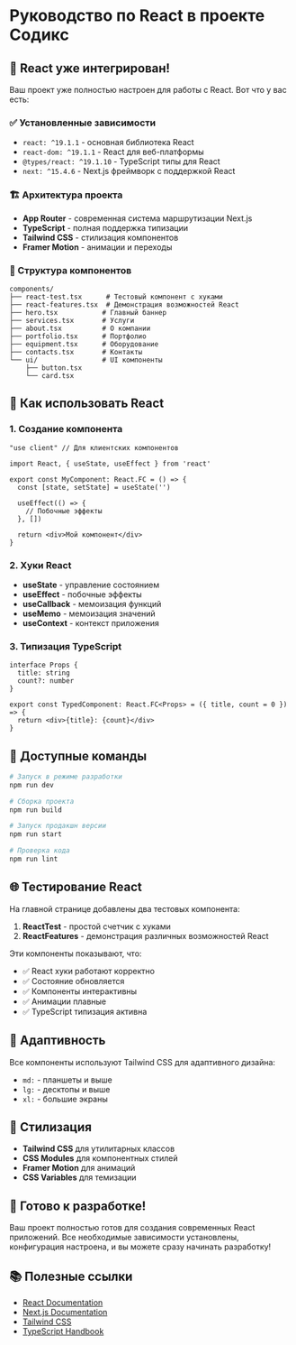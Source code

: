 # Руководство по React в проекте Содикс

## 🚀 React уже интегрирован!

Ваш проект уже полностью настроен для работы с React. Вот что у вас есть:

### ✅ Установленные зависимости
- `react: ^19.1.1` - основная библиотека React
- `react-dom: ^19.1.1` - React для веб-платформы
- `@types/react: ^19.1.10` - TypeScript типы для React
- `next: ^15.4.6` - Next.js фреймворк с поддержкой React

### 🏗️ Архитектура проекта
- **App Router** - современная система маршрутизации Next.js
- **TypeScript** - полная поддержка типизации
- **Tailwind CSS** - стилизация компонентов
- **Framer Motion** - анимации и переходы

### 📁 Структура компонентов
```
components/
├── react-test.tsx      # Тестовый компонент с хуками
├── react-features.tsx  # Демонстрация возможностей React
├── hero.tsx           # Главный баннер
├── services.tsx       # Услуги
├── about.tsx          # О компании
├── portfolio.tsx      # Портфолио
├── equipment.tsx      # Оборудование
├── contacts.tsx       # Контакты
└── ui/                # UI компоненты
    ├── button.tsx
    └── card.tsx
```

## 🎯 Как использовать React

### 1. Создание компонента
```tsx
"use client" // Для клиентских компонентов

import React, { useState, useEffect } from 'react'

export const MyComponent: React.FC = () => {
  const [state, setState] = useState('')
  
  useEffect(() => {
    // Побочные эффекты
  }, [])
  
  return <div>Мой компонент</div>
}
```

### 2. Хуки React
- **useState** - управление состоянием
- **useEffect** - побочные эффекты
- **useCallback** - мемоизация функций
- **useMemo** - мемоизация значений
- **useContext** - контекст приложения

### 3. Типизация TypeScript
```tsx
interface Props {
  title: string
  count?: number
}

export const TypedComponent: React.FC<Props> = ({ title, count = 0 }) => {
  return <div>{title}: {count}</div>
}
```

## 🔧 Доступные команды

```bash
# Запуск в режиме разработки
npm run dev

# Сборка проекта
npm run build

# Запуск продакшн версии
npm run start

# Проверка кода
npm run lint
```

## 🌐 Тестирование React

На главной странице добавлены два тестовых компонента:

1. **ReactTest** - простой счетчик с хуками
2. **ReactFeatures** - демонстрация различных возможностей React

Эти компоненты показывают, что:
- ✅ React хуки работают корректно
- ✅ Состояние обновляется
- ✅ Компоненты интерактивны
- ✅ Анимации плавные
- ✅ TypeScript типизация активна

## 📱 Адаптивность

Все компоненты используют Tailwind CSS для адаптивного дизайна:
- `md:` - планшеты и выше
- `lg:` - десктопы и выше
- `xl:` - большие экраны

## 🎨 Стилизация

- **Tailwind CSS** для утилитарных классов
- **CSS Modules** для компонентных стилей
- **Framer Motion** для анимаций
- **CSS Variables** для темизации

## 🚀 Готово к разработке!

Ваш проект полностью готов для создания современных React приложений. Все необходимые зависимости установлены, конфигурация настроена, и вы можете сразу начинать разработку!

## 📚 Полезные ссылки

- [React Documentation](https://react.dev/)
- [Next.js Documentation](https://nextjs.org/docs)
- [Tailwind CSS](https://tailwindcss.com/docs)
- [TypeScript Handbook](https://www.typescriptlang.org/docs/)
